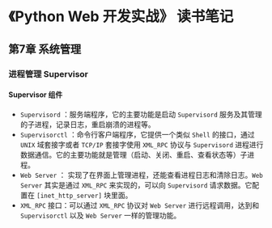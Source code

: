 # 《Python Web 开发实战》 读书笔记

## 第7章 系统管理

### 进程管理 Supervisor

#### Supervisor 组件

- `Supervisord` ：服务端程序，它的主要功能是启动 `Supervisord` 服务及其管理的子进程，记录日志，重启崩溃的进程等。
- `Supervisorctl` ：命令行客户端程序，它提供一个类似 `Shell` 的接口，通过 `UNIX` 域套接字或者 `TCP/IP` 套接字使用 `XML_RPC` 协议与 `Supervisord` 进程进行数据通信。它的主要功能就是管理（启动、关闭、重启、查看状态等）子进程。
- `Web Server` ： 实现了在界面上管理进程，还能查看进程日志和清除日志。`Web Server` 其实是通过 `XML_RPC` 来实现的，可以向 `Supervisord` 请求数据。它配置在 `[inet_http_server]` 块里面。
- `XML_RPC` 接口：可以通过 `XML_RPC` 协议对 `Web Server` 进行远程调用，达到和 `Supervisorctl` 以及 `Web Server` 一样的管理功能。
